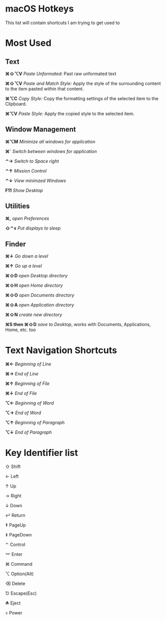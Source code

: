 # macOS Hotkeys

This list will contain shortcuts I am trying to get used to


# Most Used


## Text

**⌘⇧⌥V**  *Paste Unformated:* Past raw unformated text

**⌘⇧⌥V**  *Paste and Match Style:* Apply the style of the surrounding content to the item pasted within that content.

**⌘⌥C**  *Copy Style:* Copy the formatting settings of the selected item to the Clipboard.

**⌘⌥V**  *Paste Style:* Apply the copied style to the selected item.



## Window Management

**⌘⌥M**  *Minimize all windows for application*

**⌘`**  *Switch between windows for application*

**⌃→**  *Switch to Space right*

**⌃↑**  *Mission Control*

**⌃↓**  *View minimzed Windows*

**F11**  *Show Desktop*



## Utilities

**⌘,**  *open Preferences*

**⇧⌃⌽**  *Put displays to sleep* 


## Finder

**⌘↓**  *Go down a level*

**⌘↑**  *Go up a level*

**⌘⇧D**  *open Desktop directory*

**⌘⇧H**  *open Home directory*

**⌘⇧O**  *open Documents directory*

**⌘⇧A**  *open Application directory*

**⌘⇧N**  *create new directory*

**⌘S then ⌘⇧D**  *save to Desktop*, works with Documents, Applications, Home, etc. too




# Text Navigation Shortcuts

**⌘←**  *Beginning of Line*

**⌘→**  *End of Line*

**⌘↑**  *Beginning of File*

**⌘↓**  *End of File*

**⌥←**  *Beginning of Word*

**⌥→**  *End of Word*

**⌥↑**  *Beginning of Paragraph*

**⌥↓**  *End of Paragraph*



# Key Identifier list 
⇧ Shift

← Left

↑ Up

→ Right

↓ Down

↩ Return

⇞ PageUp

⇟ PageDown

⌃ Control

⌤ Enter

⌘ Command

⌥ Option(Alt)

⌫ Delete

⎋ Escape(Esc)

⏏ Eject

⌽ Power
